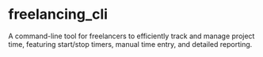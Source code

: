 # freelancing_cli
A command-line tool for freelancers to efficiently track and manage project time, featuring start/stop timers, manual time entry, and detailed reporting.
